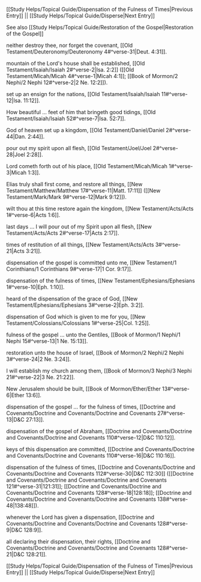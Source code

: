 [[Study Helps/Topical Guide/Dispensation of the Fulness of Times|Previous Entry]]  ||  [[Study Helps/Topical Guide/Disperse|Next Entry]]

 See also [[Study Helps/Topical Guide/Restoration of the Gospel|Restoration of the Gospel]]

 neither destroy thee, nor forget the covenant, [[Old Testament/Deuteronomy/Deuteronomy 4#^verse-31|Deut. 4:31]].

 mountain of the Lord's house shall be established, [[Old Testament/Isaiah/Isaiah 2#^verse-2|Isa. 2:2]] ([[Old Testament/Micah/Micah 4#^verse-1|Micah 4:1]]; [[Book of Mormon/2 Nephi/2 Nephi 12#^verse-2|2 Ne. 12:2]]).

 set up an ensign for the nations, [[Old Testament/Isaiah/Isaiah 11#^verse-12|Isa. 11:12]].

 How beautiful ... feet of him that bringeth good tidings, [[Old Testament/Isaiah/Isaiah 52#^verse-7|Isa. 52:7]].

 God of heaven set up a kingdom, [[Old Testament/Daniel/Daniel 2#^verse-44|Dan. 2:44]].

 pour out my spirit upon all flesh, [[Old Testament/Joel/Joel 2#^verse-28|Joel 2:28]].

 Lord cometh forth out of his place, [[Old Testament/Micah/Micah 1#^verse-3|Micah 1:3]].

 Elias truly shall first come, and restore all things, [[New Testament/Matthew/Matthew 17#^verse-11|Matt. 17:11]] ([[New Testament/Mark/Mark 9#^verse-12|Mark 9:12]]).

 wilt thou at this time restore again the kingdom, [[New Testament/Acts/Acts 1#^verse-6|Acts 1:6]].

 last days ... I will pour out of my Spirit upon all flesh, [[New Testament/Acts/Acts 2#^verse-17|Acts 2:17]].

 times of restitution of all things, [[New Testament/Acts/Acts 3#^verse-21|Acts 3:21]].

 dispensation of the gospel is committed unto me, [[New Testament/1 Corinthians/1 Corinthians 9#^verse-17|1 Cor. 9:17]].

 dispensation of the fulness of times, [[New Testament/Ephesians/Ephesians 1#^verse-10|Eph. 1:10]].

 heard of the dispensation of the grace of God, [[New Testament/Ephesians/Ephesians 3#^verse-2|Eph. 3:2]].

 dispensation of God which is given to me for you, [[New Testament/Colossians/Colossians 1#^verse-25|Col. 1:25]].

 fulness of the gospel ... unto the Gentiles, [[Book of Mormon/1 Nephi/1 Nephi 15#^verse-13|1 Ne. 15:13]].

 restoration unto the house of Israel, [[Book of Mormon/2 Nephi/2 Nephi 3#^verse-24|2 Ne. 3:24]].

 I will establish my church among them, [[Book of Mormon/3 Nephi/3 Nephi 21#^verse-22|3 Ne. 21:22]].

 New Jerusalem should be built, [[Book of Mormon/Ether/Ether 13#^verse-6|Ether 13:6]].

 dispensation of the gospel ... for the fulness of times, [[Doctrine and Covenants/Doctrine and Covenants/Doctrine and Covenants 27#^verse-13|D&C 27:13]].

 dispensation of the gospel of Abraham, [[Doctrine and Covenants/Doctrine and Covenants/Doctrine and Covenants 110#^verse-12|D&C 110:12]].

 keys of this dispensation are committed, [[Doctrine and Covenants/Doctrine and Covenants/Doctrine and Covenants 110#^verse-16|D&C 110:16]].

 dispensation of the fulness of times, [[Doctrine and Covenants/Doctrine and Covenants/Doctrine and Covenants 112#^verse-30|D&C 112:30]] ([[Doctrine and Covenants/Doctrine and Covenants/Doctrine and Covenants 121#^verse-31|121:31]]; [[Doctrine and Covenants/Doctrine and Covenants/Doctrine and Covenants 128#^verse-18|128:18]]; [[Doctrine and Covenants/Doctrine and Covenants/Doctrine and Covenants 138#^verse-48|138:48]]).

 whenever the Lord has given a dispensation, [[Doctrine and Covenants/Doctrine and Covenants/Doctrine and Covenants 128#^verse-9|D&C 128:9]].

 all declaring their dispensation, their rights, [[Doctrine and Covenants/Doctrine and Covenants/Doctrine and Covenants 128#^verse-21|D&C 128:21]].

[[Study Helps/Topical Guide/Dispensation of the Fulness of Times|Previous Entry]]  ||  [[Study Helps/Topical Guide/Disperse|Next Entry]]